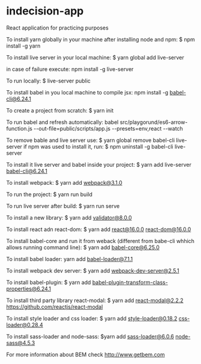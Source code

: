 # indecision-app
React application for practicing purposes

To install yarn globally in your machine after installing node and npm: $ npm install -g yarn

To install live server in your local machine: $ yarn global add live-server

in case of failure execute: npm install -g live-server 

To run locally: $ live-server public

To install babel in you local machine to compile jsx: npm install -g babel-cli@6.24.1 

To create a project from scratch: $ yarn init

To run babel and refresh automatically:
babel src/playgorund/es6-arrow-function.js --out-file=public/scripts/app.js --presets=env,react --watch

To remove bable and live server use: $ yarn global remove babel-cli live-server
if npm was used to install it, run: $ npm uninstall -g babel-cli live-server

To install it live server and babel inside your project: $ yarn add live-server babel-cli@6.24.1

To install webpack: $ yarn add webpack@3.1.0

To run the project: $ yarn run build

To run live server after build: $ yarn run serve

To install a new library: $ yarn add validator@8.0.0

To install react adn react-dom: $ yarn add react@16.0.0 react-dom@16.0.0

To install babel-core and run it from weback (different from babe-cli whhich allows running command line): $ yarn add babel-core@6.25.0

To install babel loader: yarn add babel-loader@7.1.1

To install webpack dev server: $ yarn add webpack-dev-server@2.5.1

To install babel-plugin: $ yarn add babel-plugin-transform-class-properties@6.24.1

To install third party library react-modal: $ yarn add react-modal@2.2.2
https://github.com/reactjs/react-modal

To install style loader and css loader: $ yarn add style-loader@0.18.2 css-loader@0.28.4

To install sass-loader and node-sass: $yarn add sass-loader@6.0.6 node-sass@4.5.3

For more information about BEM check http://www.getbem.com
